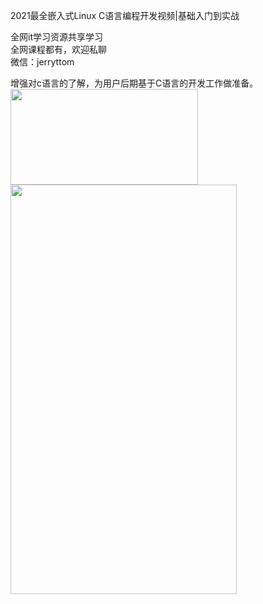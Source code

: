 2021最全嵌入式Linux C语言编程开发视频|基础入门到实战

全网it学习资源共享学习<br>全网课程都有，欢迎私聊<br>微信：jerryttom<br>

增强对c语言的了解，为用户后期基于C语言的开发工作做准备。<br> <img decoding="async" class="alignnone size-full wp-image-44319" src="https://img.52fun.com/uploads/2021/09/1632387963-3576a709276f784.png" alt="" width="300" height="153"><br> <img fetchpriority="high" decoding="async" class="alignnone size-full wp-image-44320" src="https://img.52fun.com/uploads/2021/09/1632387973-42de10aa5f86d5b.png" alt="" width="362" height="655">